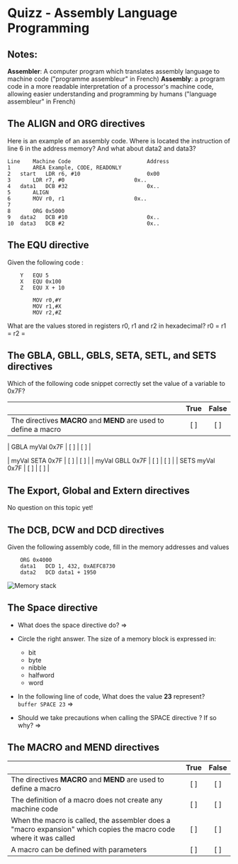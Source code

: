 
# Quizz - Assembly Language Programming

## Notes:
**Assembler**: A computer program which translates assembly language to machine code ("programme assembleur" in French)
**Assembly**: a program code in a more readable interpretation of a processor's machine code, allowing easier understanding and programming by humans ("language assembleur" in French)


## The **ALIGN** and **ORG** directives
Here is an example of an assembly code. Where is located the instruction of line 6 in the address memory? 
And what about data2 and data3?

```
Line	Machine Code						Address
1		AREA Example, CODE, READONLY				
2	start	LDR r6, #10						0x00
3		LDR r7, #0						0x..
4	data1	DCB #32 						0x..
5		ALIGN
6		MOV r0, r1 						0x..
7
8		ORG 0x5000
9	data2	DCB #10 						0x..
10	data3	DCB #2 							0x..
```

## The **EQU** directive
Given the following code : 

```
	Y	EQU 5
	X	EQU 0x100
	Z	EQU X + 10

		MOV r0,#Y
		MOV r1,#X
		MOV r2,#Z
```

What are the values stored in registers r0, r1 and r2 in hexadecimal? 
r0 = 
r1 = 
r2 = 

## The **GBLA**, **GBLL**, **GBLS**, **SETA**, **SETL**, and **SETS** directives
Which of the following code snippet correctly set the value of a variable to 0x7F?

|| True | False|
|-|:-:|:-:|
| The directives **MACRO** and **MEND** are used to define a macro| [ ] []() | [ ] []() |


| GBLA myVal 0x7F | [ ] []() | [ ] []() |


| myVal SETA 0x7F | [ ] []() | [ ] []() |
| myVal GBLL 0x7F | [ ] []() | [ ] []() |
| SETS myVal 0x7F | [ ] []() | [ ] []() |

## The **Export**, **Global** and **Extern** directives
No question on this topic yet!

## The **DCB**, **DCW** and **DCD** directives
Given the following assembly code, fill in the memory addresses and values
```
	ORG 0x4000
	data1	DCD 1, 432, 0xAEFC8730
	data2	DCD data1 + 1950
```

![Memory stack](https://i.imgur.com/xlXSidT.jpg "Memory stack")

## The **Space** directive
* What does the space directive do?
=>

* Circle the right answer. The size of a memory block is expressed in:
	* bit
	* byte
	* nibble
	* halfword
	* word


* In the following line of code, What does the value **23** represent?  
```buffer SPACE 23```
=>  


* Should we take precautions when calling the SPACE directive ? If so why?
=>     

## The **MACRO** and **MEND** directives
|| True | False|
|----------------------------------------------|:--------:|:--------:|
| The directives **MACRO** and **MEND** are used to define a macro| [ ] []() | [ ] []() |
| The definition of a macro does not create any machine code| [ ] []() | [ ] []() |
| When the macro is called, the assembler does a "macro expansion" which copies the macro code where it was called| [ ] []() | [ ] []() |
| A macro can be defined with parameters | [ ] []() | [ ] []() |
